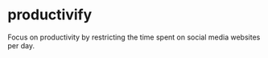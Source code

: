 # productivify
Focus on productivity by restricting the time spent on social media websites per day.
